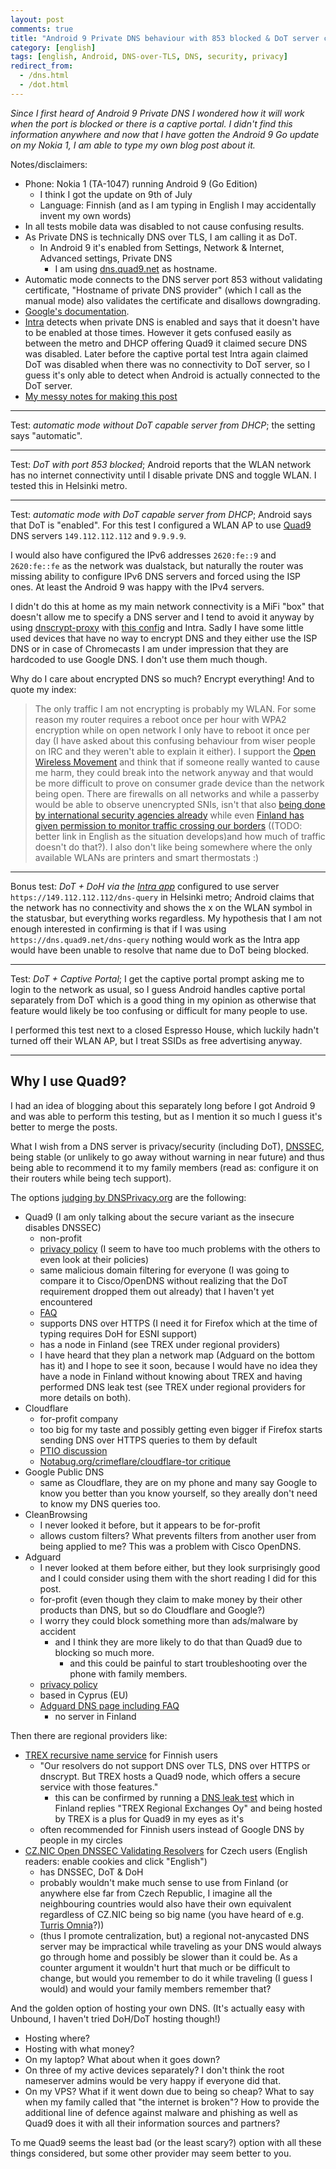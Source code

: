 ```yaml
---
layout: post
comments: true
title: "Android 9 Private DNS behaviour with 853 blocked & DoT server comparsion"
category: [english]
tags: [english, Android, DNS-over-TLS, DNS, security, privacy]
redirect_from:
  - /dns.html
  - /dot.html
---
```


*Since I first heard of Android 9 Private DNS I wondered how it will work
 when the port is blocked or there is a captive portal. I didn't find this
 information anywhere and now that I have gotten the Android 9 Go update on
 my Nokia 1, I am able to type my own blog post about it.*

Notes/disclaimers:
* Phone: Nokia 1 (TA-1047) running Android 9 (Go Edition)
    * I think I got the update on 9th of July
    * Language: Finnish (and as I am typing in English I may accidentally
      invent my own words)
* In all tests mobile data was disabled to not cause confusing results.
* As Private DNS is technically DNS over TLS, I am calling it as DoT.
  * In Android 9 it's enabled from Settings, Network & Internet, Advanced settings, Private DNS
    * I am using [dns.quad9.net](https://quad9.net/) as hostname.
* Automatic mode connects to the DNS server port 853 without validating
  certificate, "Hostname of private DNS provider" (which I call as the
  manual mode) also validates the certificate and disallows downgrading.
* [Google's documentation](https://support.google.com/android/answer/9089903?hl=en).
* [Intra](https://getintra.org/) detects when private DNS is enabled and
  says that it doesn't have to be enabled at those times. However it gets
  confused easily as between the metro and DHCP offering Quad9 it claimed
  secure DNS was disabled. Later before the captive portal test Intra again
  claimed DoT was disabled when there was no connectivity to DoT server, so
  I guess it's only able to detect when Android is actually connected to the
  DoT server.
* [My messy notes for making this post](https://github.com/Mikaela/mikaela.github.io/issues/149)

* * * * *

Test: *automatic mode without DoT capable server from DHCP*; the setting
says "automatic".

* * * * *

Test: *DoT with port 853 blocked*; Android reports that the WLAN network has
no internet connectivity until I disable private DNS and toggle WLAN. I
tested this in Helsinki metro.

* * * * *

Test: *automatic mode with DoT capable server from DHCP*; Android says that
DoT is "enabled". For this test I configured a WLAN AP to use [Quad9](https://quad9.net/)
DNS servers `149.112.112.112` and `9.9.9.9`. 

I would also have configured
the IPv6 addresses `2620:fe::9` and `2620:fe::fe` as the network was dualstack,
but naturally the router was missing ability to configure IPv6 DNS servers
and forced using the ISP ones. At least the Android 9 was happy with the IPv4
servers.

I didn't do this at home as my main network connectivity is a MiFi
"box" that doesn't allow me to specify a DNS server and I tend to avoid it anyway
by using [dnscrypt-proxy](https://github.com/jedisct1/dnscrypt-proxy/) with [this config](https://github.com/Mikaela/shell-things/blob/master/etc/dnscrypt-proxy/dnscrypt-proxy.toml) and Intra. Sadly I have some
little used devices that have no way to encrypt DNS and they either use the
ISP DNS or in case of Chromecasts I am under impression that they are
hardcoded to use Google DNS. I don't use them much though.

Why do I care about encrypted DNS so much? Encrypt everything! And to quote
my index:

> The only traffic I am not encrypting is probably my WLAN. For some reason my router requires a reboot once per hour with WPA2 encryption while on open network I only have to reboot it once per day (I have asked about this confusing behaviour from wiser people on IRC and they weren't able to explain it either). I support the <a href="https://openwireless.org/">Open Wireless Movement</a> and think that if someone really wanted to cause me harm, they could break into the network anyway and that would be more difficult to prove on consumer grade device than the network being open. There are firewalls on all networks and while a passerby would be able to observe unencrypted SNIs, isn't that also <a href="https://en.wikipedia.org/wiki/Global_surveillance">being done by international security agencies already</a> while even <a href="https://fi.wikipedia.org/wiki/Suomen_tiedustelulains%C3%A4%C3%A4d%C3%A4nt%C3%B6">Finland has given permission to monitor traffic crossing our borders</a> ((TODO: better link in English as the situation develops)and how much of traffic doesn't do that?). I also don't like being somewhere where the only available WLANs are printers and smart thermostats :)

* * * * *

Bonus test: *DoT + DoH via the [Intra app](https://getintra.org/)*
configured to use server `https://149.112.112.112/dns-query` in Helsinki
metro; Android claims that the network has no connectivity and shows the x
on the WLAN symbol in the statusbar, but everything works regardless.
My hypothesis that I am not enough interested in confirming is that if I was
using `https://dns.quad9.net/dns-query` nothing would work as the Intra app
would have been unable to resolve that name due to DoT being blocked.

* * * * *

Test: *DoT + Captive Portal*; I get the captive portal prompt asking me to
login to the network as usual, so I guess Android handles captive portal
separately from DoT which is a good thing in my opinion as otherwise that
feature would likely be too confusing or difficult for many people to use.

I performed this test next to a closed Espresso House, which luckily hadn't
turned off their WLAN AP, but I treat SSIDs as free advertising anyway.

* * * * *

## Why I use Quad9?

I had an idea of blogging about this separately long before I got Android 9
and was able to perform this testing, but as I mention it so much I guess
it's better to merge the posts.

What I wish from a DNS server is privacy/security (including DoT), [DNSSEC], 
being stable (or unlikely to go
away without warning in near future) and thus being able to recommend it to
my family members (read as: configure it on their routers while being tech
support).

[DNSSEC]:https://www.dnssec.net/

The options [judging by DNSPrivacy.org](https://dnsprivacy.org/wiki/display/DP/DNS+Privacy+Public+Resolvers#DNSPrivacyPublicResolvers-DNS-over-TLS(DoT)) are the following:

* Quad9 (I am only talking about the secure variant as the insecure disables
  DNSSEC)
  * non-profit
  * [privacy policy](https://quad9.net/privacy/) (I seem to have too much
    problems with the others to even look at their policies)
  * same malicious domain filtering for everyone (I was going to compare it
    to Cisco/OpenDNS without realizing that the DoT requirement dropped them out
    already) that I haven't yet encountered
  * [FAQ](https://quad9.net/faq/)
  * supports DNS over HTTPS (I need it for Firefox which at the time of typing requires
    DoH for ESNI support)
  * has a node in Finland (see TREX under regional providers)
  * I have heard that they plan a network map (Adguard on the bottom has it)
    and I hope to see it soon, because I would have no idea they have a node
    in Finland without knowing about TREX and having performed DNS leak test
    (see TREX under regional providers for more details on both).
* Cloudflare
  * for-profit company
  * too big for my taste and possibly getting even bigger if Firefox starts
    sending DNS over HTTPS queries to them by default
  * [PTIO discussion](https://github.com/privacytoolsIO/privacytools.io/issues/374)
  * [Notabug.org/crimeflare/cloudflare-tor critique](https://notabug.org/crimeflare/cloudflare-tor/src/master/README.md)
* Google Public DNS
  * same as Cloudflare, they are on my phone and many say Google to know you
    better than you know yourself, so they areally don't need to know my DNS
    queries too.
* CleanBrowsing
  * I never looked it before, but it appears to be for-profit
  * allows custom filters? What prevents filters from another user from
    being applied to me? This was a problem with Cisco OpenDNS.
* Adguard
  * I never looked at them before either, but they look surprisingly good
    and I could consider using them with the short reading I did for this
    post.
  * for-profit (even though they claim to make money by their other products
    than DNS, but so do Cloudflare and Google?)
  * I worry they could block something more than ads/malware by accident
     * and I think they are more likely to do that than Quad9 due to blocking
       so much more.
       * and this could be painful to start troubleshooting over the phone
         with family members.
  * [privacy policy](https://adguard.com/en/privacy.html)
  * based in Cyprus (EU)
  * [Adguard DNS page including FAQ](https://adguard.com/en/adguard-dns/overview.html)
    * no server in Finland

Then there are regional providers like:

* [TREX recursive name service](http://www.trex.fi/service/resolvers.html) for Finnish users
  * "Our resolvers do not support DNS over TLS, DNS over HTTPS or dnscrypt. But TREX hosts a Quad9 node, which offers a secure service with those features."
    * this can be confirmed by running a [DNS leak test](https://dnsleaktest.com/)
      which in Finland replies "TREX Regional Exchanges Oy" and being hosted
      by TREX is a plus for Quad9 in my eyes as it's
  * often recommended for Finnish users instead of Google DNS by people in
    my circles
* [CZ.NIC Open DNSSEC Validating Resolvers](https://www.nic.cz/odvr/) for Czech users
  (English readers: enable cookies and click "English")
  * has DNSSEC, DoT & DoH
  * probably wouldn't make much sense to use from Finland (or anywhere
    else far from Czech Republic, I imagine all the neighbouring countries would also have their
    own equivalent regardless of CZ.NIC being so big name (you have heard of e.g. [Turris Omnia](https://en.wikipedia.org/wiki/Turris_Omnia)?))
  * (thus I promote centralization, but) a regional not-anycasted DNS server
    may be impractical while traveling as your DNS would always go through
    home and possibly be slower than it could be. As a counter argument it
    wouldn't hurt that much or be difficult to change, but would you
    remember to do it while traveling (I guess I would) and would your
    family members remember that?

And the golden option of hosting your own DNS. (It's actually easy with
Unbound, I haven't tried DoH/DoT hosting though!)

* Hosting where?
* Hosting with what money?
* On my laptop? What about when it goes down?
* On three of my active devices separately? I don't think the root
  nameserver admins would be very happy if everyone did that.
* On my VPS? What if it went down due to being so cheap? What to say when
  my family called that "the internet is broken"? How to provide the additional
  line of defence against malware and phishing as well as Quad9 does it with
  all their information sources and partners?

To me Quad9 seems the least bad (or the least scary?) option with all these
things considered, but some other provider may seem better to you.
